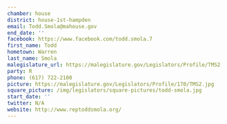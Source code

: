 ```yaml
---
chamber: house
district: house-1st-hampden
email: Todd.Smola@mahouse.gov
end_date: ''
facebook: https://www.facebook.com/todd.smola.7
first_name: Todd
hometown: Warren
last_name: Smola
malegislature_url: https://malegislature.gov/Legislators/Profile/TMS2
party: R
phone: (617) 722-2100
picture: https://malegislature.gov/Legislators/Profile/170/TMS2.jpg
square_picture: /img/legislators/square-pictures/todd-smola.jpg
start_date: ''
twitter: N/A
website: http://www.reptoddsmola.org/
---
```

